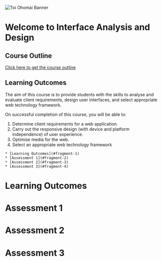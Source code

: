 ![Toi Ohomai Banner]('./images/1600x200_Banners_Teal_Logo.jpg')

# Welcome to Interface Analysis and Design

## Course Outline

[Click here to get the course outline](https://drive.google.com/a/g.toiohomai.ac.nz/file/d/15IOW7jRFHIs11rE0RyqA9SlH_5ItaqPN/view?usp=sharing)

## Learning Outcomes

The aim of this course is to provide students with the skills to analyse and evaluate client requirements, design user interfaces, and select appropriate web technology framework.

On successful completion of this course, you will be able to:

1. Determine client requirements for a web application.
2. Carry out the responsive design (with device and platform independence) of user experience.
3. Optimise media for the web.
4. Select an appropriate web technology framework

<div class="enhanceable_content tabs" mardown="1">

    * [Learning Outcomes](#fragment-1)
    * [Assessment 1](#fragment-2)
    * [Assessment 2](#fragment-3)
    * [Assessment 3](#fragment-4)

</div>

<div id="fragment-1" markdown="1">

# Learning Outcomes

</div>

<div id="fragment-2" markdown="1">

# Assessment 1

</div>

<div id="fragment-3" markdown="1">

# Assessment 2

</div>

<div id="fragment-4" markdown="1">

# Assessment 3

</div>
